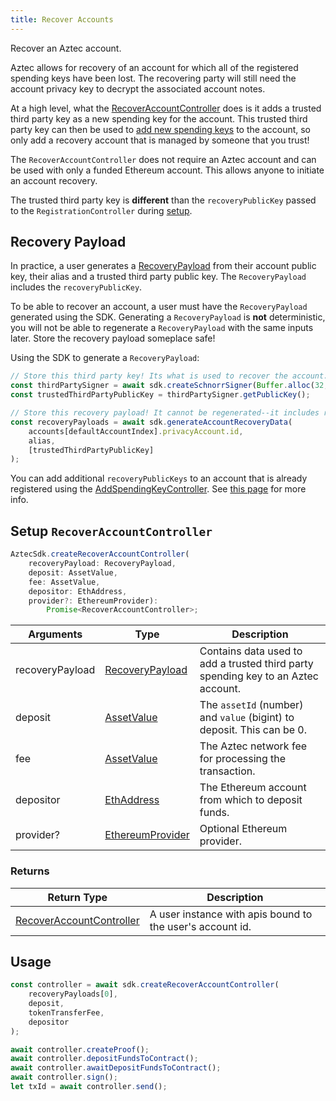 ```yaml
---
title: Recover Accounts
---
```


Recover an Aztec account.

Aztec allows for recovery of an account for which all of the registered spending keys have been lost. The recovering party will still need the account privacy key to decrypt the associated account notes.

At a high level, what the [RecoverAccountController](types#RecoverAccountController) does is it adds a trusted third party key as a new spending key for the account. This trusted third party key can then be used to [add new spending keys](add-spending-keys) to the account, so only add a recovery account that is managed by someone that you trust!

The `RecoverAccountController` does not require an Aztec account and can be used with only a funded Ethereum account. This allows anyone to initiate an account recovery.

The trusted third party key is **different** than the `recoveryPublicKey` passed to the `RegistrationController` during [setup](register#setup).

## Recovery Payload

In practice, a user generates a [RecoveryPayload](types#RecoveryPayload) from their account public key, their alias and a trusted third party public key. The `RecoveryPayload` includes the `recoveryPublicKey`.

To be able to recover an account, a user must have the `RecoveryPayload` generated using the SDK. Generating a `RecoveryPayload` is **not** deterministic, you will not be able to regenerate a `RecoveryPayload` with the same inputs later. Store the recovery payload someplace safe!

Using the SDK to generate a `RecoveryPayload`:

```ts
// Store this third party key! Its what is used to recover the account.
const thirdPartySigner = await sdk.createSchnorrSigner(Buffer.alloc(32, 3, "hex";
const trustedThirdPartyPublicKey = thirdPartySigner.getPublicKey();

// Store this recovery payload! It cannot be regenerated--it includes randomness
const recoveryPayloads = await sdk.generateAccountRecoveryData(
    accounts[defaultAccountIndex].privacyAccount.id,
    alias,
    [trustedThirdPartyPublicKey]
);
```

You can add additional `recoveryPublicKeys` to an account that is already registered using the [AddSpendingKeyController](types#AddSpendingKeyController). See [this page](add-spending-keys) for more info.

## Setup `RecoverAccountController`

```ts
AztecSdk.createRecoverAccountController(
    recoveryPayload: RecoveryPayload, 
    deposit: AssetValue, 
    fee: AssetValue, 
    depositor: EthAddress, 
    provider?: EthereumProvider): 
        Promise<RecoverAccountController>;
```

| Arguments | Type | Description |
| --------- | ---- | ----------- |
| recoveryPayload | [RecoveryPayload](types#RecoveryPayload) | Contains data used to add a trusted third party spending key to an Aztec account. |
| deposit | [AssetValue](types/barretenberg#AssetValue) | The `assetId` (number) and `value` (bigint) to deposit. This can be 0. |
| fee | [AssetValue](types#AssetValue) | The Aztec network fee for processing the transaction. |
| depositor | [EthAddress](types#EthAddress) | The Ethereum account from which to deposit funds. |
| provider? | [EthereumProvider](types#EthereumProvider) | Optional Ethereum provider.  |

### Returns

| Return Type |  Description |
| --------- | ----------- |
| [RecoverAccountController](types#RecoverAccountController) | A user instance with apis bound to the user's account id. |

## Usage

```ts
const controller = await sdk.createRecoverAccountController(
    recoveryPayloads[0],
    deposit,
    tokenTransferFee,
    depositor
);

await controller.createProof();
await controller.depositFundsToContract();
await controller.awaitDepositFundsToContract();
await controller.sign();
let txId = await controller.send();
```
